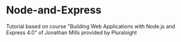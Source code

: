 # Node-and-Express
Tutorial based on course "Building Web Applications with Node.js and Express 4.0"  of Jonathan Mills provided by Pluralsight

